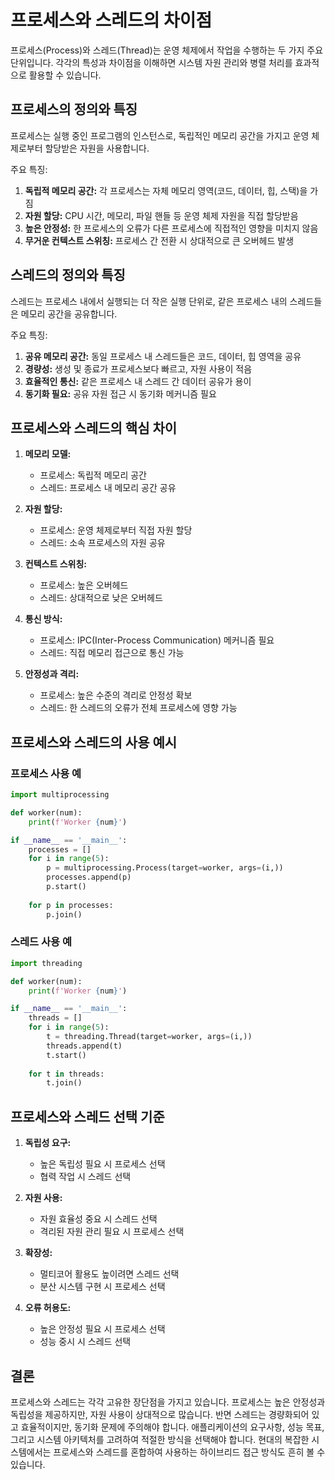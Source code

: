 # 프로세스와 스레드의 차이점

프로세스(Process)와 스레드(Thread)는 운영 체제에서 작업을 수행하는 두 가지 주요 단위입니다. 각각의 특성과 차이점을 이해하면 시스템 자원 관리와 병렬 처리를 효과적으로 활용할 수 있습니다.

## 프로세스의 정의와 특징

프로세스는 실행 중인 프로그램의 인스턴스로, 독립적인 메모리 공간을 가지고 운영 체제로부터 할당받은 자원을 사용합니다.

주요 특징:

1. **독립적 메모리 공간:** 각 프로세스는 자체 메모리 영역(코드, 데이터, 힙, 스택)을 가짐
2. **자원 할당:** CPU 시간, 메모리, 파일 핸들 등 운영 체제 자원을 직접 할당받음
3. **높은 안정성:** 한 프로세스의 오류가 다른 프로세스에 직접적인 영향을 미치지 않음
4. **무거운 컨텍스트 스위칭:** 프로세스 간 전환 시 상대적으로 큰 오버헤드 발생

## 스레드의 정의와 특징

스레드는 프로세스 내에서 실행되는 더 작은 실행 단위로, 같은 프로세스 내의 스레드들은 메모리 공간을 공유합니다.

주요 특징:

1. **공유 메모리 공간:** 동일 프로세스 내 스레드들은 코드, 데이터, 힙 영역을 공유
2. **경량성:** 생성 및 종료가 프로세스보다 빠르고, 자원 사용이 적음
3. **효율적인 통신:** 같은 프로세스 내 스레드 간 데이터 공유가 용이
4. **동기화 필요:** 공유 자원 접근 시 동기화 메커니즘 필요

## 프로세스와 스레드의 핵심 차이

1. **메모리 모델:**
   - 프로세스: 독립적 메모리 공간
   - 스레드: 프로세스 내 메모리 공간 공유

2. **자원 할당:**
   - 프로세스: 운영 체제로부터 직접 자원 할당
   - 스레드: 소속 프로세스의 자원 공유

3. **컨텍스트 스위칭:**
   - 프로세스: 높은 오버헤드
   - 스레드: 상대적으로 낮은 오버헤드

4. **통신 방식:**
   - 프로세스: IPC(Inter-Process Communication) 메커니즘 필요
   - 스레드: 직접 메모리 접근으로 통신 가능

5. **안정성과 격리:**
   - 프로세스: 높은 수준의 격리로 안정성 확보
   - 스레드: 한 스레드의 오류가 전체 프로세스에 영향 가능

## 프로세스와 스레드의 사용 예시

### 프로세스 사용 예

```python
import multiprocessing

def worker(num):
    print(f'Worker {num}')

if __name__ == '__main__':
    processes = []
    for i in range(5):
        p = multiprocessing.Process(target=worker, args=(i,))
        processes.append(p)
        p.start()
    
    for p in processes:
        p.join()
```

### 스레드 사용 예

```python
import threading

def worker(num):
    print(f'Worker {num}')

if __name__ == '__main__':
    threads = []
    for i in range(5):
        t = threading.Thread(target=worker, args=(i,))
        threads.append(t)
        t.start()
    
    for t in threads:
        t.join()
```

## 프로세스와 스레드 선택 기준

1. **독립성 요구:**
   - 높은 독립성 필요 시 프로세스 선택
   - 협력 작업 시 스레드 선택

2. **자원 사용:**
   - 자원 효율성 중요 시 스레드 선택
   - 격리된 자원 관리 필요 시 프로세스 선택

3. **확장성:**
   - 멀티코어 활용도 높이려면 스레드 선택
   - 분산 시스템 구현 시 프로세스 선택

4. **오류 허용도:**
   - 높은 안정성 필요 시 프로세스 선택
   - 성능 중시 시 스레드 선택

## 결론

프로세스와 스레드는 각각 고유한 장단점을 가지고 있습니다. 프로세스는 높은 안정성과 독립성을 제공하지만, 자원 사용이 상대적으로 많습니다. 반면 스레드는 경량화되어 있고 효율적이지만, 동기화 문제에 주의해야 합니다. 애플리케이션의 요구사항, 성능 목표, 그리고 시스템 아키텍처를 고려하여 적절한 방식을 선택해야 합니다. 현대의 복잡한 시스템에서는 프로세스와 스레드를 혼합하여 사용하는 하이브리드 접근 방식도 흔히 볼 수 있습니다.
